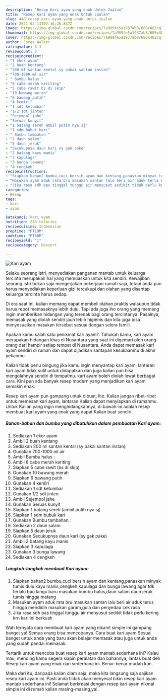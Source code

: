 ```yaml
---
description: "Resep Kari ayam yang enak Untuk Jualan"
title: "Resep Kari ayam yang enak Untuk Jualan"
slug: 440-resep-kari-ayam-yang-enak-untuk-jualan
date: 2021-02-11T07:16:26.837Z
image: https://img-global.cpcdn.com/recipes/7a989fe5a1937ab8/680x482cq70/kari-ayam-foto-resep-utama.jpg
thumbnail: https://img-global.cpcdn.com/recipes/7a989fe5a1937ab8/680x482cq70/kari-ayam-foto-resep-utama.jpg
cover: https://img-global.cpcdn.com/recipes/7a989fe5a1937ab8/680x482cq70/kari-ayam-foto-resep-utama.jpg
author: Jorge Walker
ratingvalue: 3.1
reviewcount: 3
recipeingredient:
- "1 ekor ayam"
- "2 buah kentang"
- "200 ml santan kental sy pakai santan instan"
- "700-1000 ml air"
- " Bumbu halus "
- "8 cabe merah keriting"
- "5 cabe rawit bs di skip"
- "10 bawang merah"
- "6 bawang putih"
- "4 kemiri"
- "1 sdt ketumbar"
- "1/2 sdt jinten"
- "Sejempol jahe"
- "Seruas kunyit"
- "1 batang sereh ambil putih nya sj"
- "1 sdm bubuk kari"
- " Bumbu tambahan "
- "2 daun salam"
- "5 daun jeruk"
- "Secukupnya daun kari sy gak pake"
- "2 batang kayu manis"
- "3 kapulaga"
- "3 bunga lawang"
- "4 cengkeh"
recipeinstructions:
- "Siapkan bahan2 bumbu,cuci bersih ayam dan kentang,panaskan minyak tumis dulu kayu manis,cengkeh,kapulaga dan bunga lawang agar tdk terlalu bau langu baru masukan bumbu halus,daun salam daun jeruk tumis hingga matang"
- "Masukan ayam aduk rata bru masukan santan lalu beri air aduk terus hingga mendidih masukan garam,gula dan penyedap cek rasa"
- "Jika rasa sdh pas tinggal tunggu air menyusut sedikit tidak perlu kering krn kari ini berkuah"
categories:
- Resep
tags:
- kari
- ayam

katakunci: kari ayam 
nutrition: 286 calories
recipecuisine: Indonesian
preptime: "PT19M"
cooktime: "PT38M"
recipeyield: "1"
recipecategory: Dessert

---
```



![Kari ayam](https://img-global.cpcdn.com/recipes/7a989fe5a1937ab8/680x482cq70/kari-ayam-foto-resep-utama.jpg)

Selaku seorang istri, menyediakan panganan mantab untuk keluarga tercinta merupakan hal yang memuaskan untuk kita sendiri. Kewajiban seorang istri bukan saja mengerjakan pekerjaan rumah saja, tetapi anda pun harus menyediakan keperluan gizi tercukupi dan olahan yang disantap keluarga tercinta harus sedap.

Di era  saat ini, kalian memang dapat membeli olahan praktis walaupun tidak harus repot memasaknya lebih dulu. Tapi ada juga lho orang yang memang ingin memberikan hidangan yang terenak bagi orang tercintanya. Pasalnya, memasak yang diolah sendiri jauh lebih higienis dan kita juga bisa menyesuaikan masakan tersebut sesuai dengan selera famili. 



Apakah kamu salah satu penikmat kari ayam?. Tahukah kamu, kari ayam merupakan hidangan khas di Nusantara yang saat ini digemari oleh orang-orang dari hampir setiap tempat di Nusantara. Anda dapat memasak kari ayam sendiri di rumah dan dapat dijadikan santapan kesukaanmu di akhir pekanmu.

Kalian tidak perlu bingung jika kamu ingin menyantap kari ayam, lantaran kari ayam tidak sulit untuk didapatkan dan juga kalian pun bisa mengolahnya sendiri di tempatmu. kari ayam boleh diolah lewat berbagai cara. Kini pun ada banyak resep modern yang menjadikan kari ayam semakin enak.

Resep kari ayam pun gampang untuk dibuat, lho. Kalian jangan ribet-ribet untuk memesan kari ayam, lantaran Kalian dapat menyiapkan di rumahmu. Untuk Kalian yang ingin menghidangkannya, di bawah ini adalah resep membuat kari ayam yang enak yang dapat Kalian buat sendiri.

<!--inarticleads1-->

##### Bahan-bahan dan bumbu yang dibutuhkan dalam pembuatan Kari ayam:

1. Sediakan 1 ekor ayam
1. Ambil 2 buah kentang
1. Sediakan 200 ml santan kental (sy pakai santan instan)
1. Gunakan 700-1000 ml air
1. Ambil  Bumbu halus :
1. Ambil 8 cabe merah keriting
1. Siapkan 5 cabe rawit (bs di skip)
1. Gunakan 10 bawang merah
1. Siapkan 6 bawang putih
1. Gunakan 4 kemiri
1. Sediakan 1 sdt ketumbar
1. Gunakan 1/2 sdt jinten
1. Ambil Sejempol jahe
1. Gunakan Seruas kunyit
1. Siapkan 1 batang sereh (ambil putih nya sj)
1. Siapkan 1 sdm bubuk kari
1. Gunakan  Bumbu tambahan :
1. Sediakan 2 daun salam
1. Siapkan 5 daun jeruk
1. Gunakan Secukupnya daun kari (sy gak pake)
1. Ambil 2 batang kayu manis
1. Siapkan 3 kapulaga
1. Gunakan 3 bunga lawang
1. Sediakan 4 cengkeh




<!--inarticleads2-->

##### Langkah-langkah membuat Kari ayam:

1. Siapkan bahan2 bumbu,cuci bersih ayam dan kentang,panaskan minyak tumis dulu kayu manis,cengkeh,kapulaga dan bunga lawang agar tdk terlalu bau langu baru masukan bumbu halus,daun salam daun jeruk tumis hingga matang
1. Masukan ayam aduk rata bru masukan santan lalu beri air aduk terus hingga mendidih masukan garam,gula dan penyedap cek rasa
1. Jika rasa sdh pas tinggal tunggu air menyusut sedikit tidak perlu kering krn kari ini berkuah




Wah ternyata cara membuat kari ayam yang nikamt simple ini gampang banget ya! Semua orang bisa mencobanya. Cara buat kari ayam Sesuai banget untuk anda yang baru akan belajar memasak atau juga untuk anda yang sudah pandai memasak.

Tertarik untuk mencoba buat resep kari ayam mantab sederhana ini? Kalau mau, mending kamu segera siapin peralatan dan bahannya, lantas buat deh Resep kari ayam yang enak dan sederhana ini. Benar-benar mudah kan. 

Maka dari itu, daripada kalian diam saja, maka kita langsung saja sajikan resep kari ayam ini. Pasti anda tiidak akan menyesal bikin resep kari ayam mantab sederhana ini! Selamat berkreasi dengan resep kari ayam nikmat simple ini di rumah kalian masing-masing,ya!.

